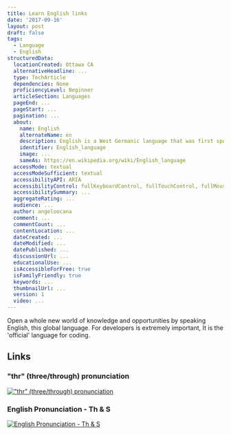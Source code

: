 ```yaml
---
title: Learn English links
date: '2017-09-16'
layout: post
draft: false
tags:
  - Language
  - English
structuredData:
  locationCreated: Ottawa CA
  alternativeHeadline: ...
  type: TechArticle  
  dependencies: None
  proficiencyLevel: Beginner
  articleSection: Languages
  pageEnd: ...
  pageStart: ...
  pagination: ...
  about:
    name: English
    alternateName: en
    description: English is a West Germanic language that was first spoken in early medieval England and is now a global lingua franca.
    identifier: English_language
    image: ...
    sameAs: https://en.wikipedia.org/wiki/English_language
  accessMode: textual
  accessModeSufficient: textual
  accessibilityAPI: ARIA
  accessibilityControl: fullKeyboardControl, fullTouchControl, fullMouseControl
  accessibilitySummary: ...
  aggregateRating: ...
  audience: ...
  author: angeloocana
  comment: ...
  commentCount: ...
  contentLocation: ...
  dateCreated: ...
  dateModified: ...
  datePublished: ...
  discussionUrl: ...
  educationalUse: ...
  isAccessibleForFree: true
  isFamilyFriendly: true
  keywords: ...
  thumbnailUrl: ...
  version: 1
  video: ...
---
```


Open a whole new world of knowledge and opportunities by speaking English, this global language.
For developers is extremely important, It is the 'official' language for coding.

## Links

### "thr" (three/through) pronunciation
[!["thr" (three/through) pronunciation](https://img.youtube.com/vi/K-7G4g6OSrU/0.jpg)](https://www.youtube.com/watch?v=K-7G4g6OSrU)

### English Pronunciation - Th & S
[![English Pronunciation - Th & S](https://img.youtube.com/vi/LTIGndXwCXk/0.jpg)](https://www.youtube.com/watch?v=LTIGndXwCXk)
